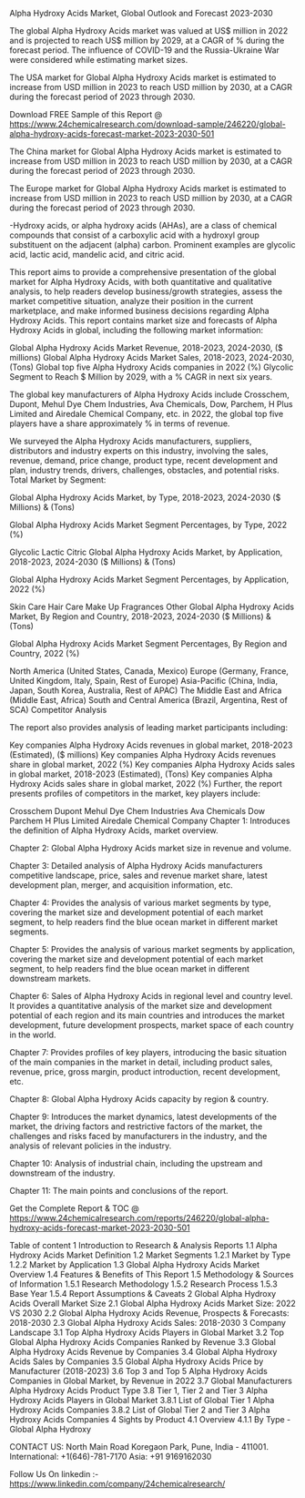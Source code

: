 Alpha Hydroxy Acids Market, Global Outlook and Forecast 2023-2030

The global Alpha Hydroxy Acids market was valued at US$ million in 2022 and is projected to reach US$ million by 2029, at a CAGR of % during the forecast period. The influence of COVID-19 and the Russia-Ukraine War were considered while estimating market sizes.

The USA market for Global Alpha Hydroxy Acids market is estimated to increase from USD million in 2023 to reach USD million by 2030, at a CAGR during the forecast period of 2023 through 2030.

Download FREE Sample of this Report @ https://www.24chemicalresearch.com/download-sample/246220/global-alpha-hydroxy-acids-forecast-market-2023-2030-501

The China market for Global Alpha Hydroxy Acids market is estimated to increase from USD million in 2023 to reach USD million by 2030, at a CAGR during the forecast period of 2023 through 2030.

The Europe market for Global Alpha Hydroxy Acids market is estimated to increase from USD million in 2023 to reach USD million by 2030, at a CAGR during the forecast period of 2023 through 2030.

-Hydroxy acids, or alpha hydroxy acids (AHAs), are a class of chemical compounds that consist of a carboxylic acid with a hydroxyl group substituent on the adjacent (alpha) carbon. Prominent examples are glycolic acid, lactic acid, mandelic acid, and citric acid.

This report aims to provide a comprehensive presentation of the global market for Alpha Hydroxy Acids, with both quantitative and qualitative analysis, to help readers develop business/growth strategies, assess the market competitive situation, analyze their position in the current marketplace, and make informed business decisions regarding Alpha Hydroxy Acids. This report contains market size and forecasts of Alpha Hydroxy Acids in global, including the following market information:

Global Alpha Hydroxy Acids Market Revenue, 2018-2023, 2024-2030, ($ millions)
Global Alpha Hydroxy Acids Market Sales, 2018-2023, 2024-2030, (Tons)
Global top five Alpha Hydroxy Acids companies in 2022 (%)
Glycolic Segment to Reach $ Million by 2029, with a % CAGR in next six years.

The global key manufacturers of Alpha Hydroxy Acids include Crosschem, Dupont, Mehul Dye Chem Industries, Ava Chemicals, Dow, Parchem, H Plus Limited and Airedale Chemical Company, etc. in 2022, the global top five players have a share approximately % in terms of revenue.

We surveyed the Alpha Hydroxy Acids manufacturers, suppliers, distributors and industry experts on this industry, involving the sales, revenue, demand, price change, product type, recent development and plan, industry trends, drivers, challenges, obstacles, and potential risks. Total Market by Segment:

Global Alpha Hydroxy Acids Market, by Type, 2018-2023, 2024-2030 ($ Millions) & (Tons)

Global Alpha Hydroxy Acids Market Segment Percentages, by Type, 2022 (%)

Glycolic
Lactic
Citric
Global Alpha Hydroxy Acids Market, by Application, 2018-2023, 2024-2030 ($ Millions) & (Tons)

Global Alpha Hydroxy Acids Market Segment Percentages, by Application, 2022 (%)

Skin Care
Hair Care
Make Up
Fragrances
Other
Global Alpha Hydroxy Acids Market, By Region and Country, 2018-2023, 2024-2030 ($ Millions) & (Tons)

Global Alpha Hydroxy Acids Market Segment Percentages, By Region and Country, 2022 (%)

North America (United States, Canada, Mexico)
Europe (Germany, France, United Kingdom, Italy, Spain, Rest of Europe)
Asia-Pacific (China, India, Japan, South Korea, Australia, Rest of APAC)
The Middle East and Africa (Middle East, Africa)
South and Central America (Brazil, Argentina, Rest of SCA)
Competitor Analysis

The report also provides analysis of leading market participants including:

Key companies Alpha Hydroxy Acids revenues in global market, 2018-2023 (Estimated), ($ millions)
Key companies Alpha Hydroxy Acids revenues share in global market, 2022 (%)
Key companies Alpha Hydroxy Acids sales in global market, 2018-2023 (Estimated), (Tons)
Key companies Alpha Hydroxy Acids sales share in global market, 2022 (%)
Further, the report presents profiles of competitors in the market, key players include:

Crosschem
Dupont
Mehul Dye Chem Industries
Ava Chemicals
Dow
Parchem
H Plus Limited
Airedale Chemical Company
Chapter 1: Introduces the definition of Alpha Hydroxy Acids, market overview.

Chapter 2: Global Alpha Hydroxy Acids market size in revenue and volume.

Chapter 3: Detailed analysis of Alpha Hydroxy Acids manufacturers competitive landscape, price, sales and revenue market share, latest development plan, merger, and acquisition information, etc.

Chapter 4: Provides the analysis of various market segments by type, covering the market size and development potential of each market segment, to help readers find the blue ocean market in different market segments.

Chapter 5: Provides the analysis of various market segments by application, covering the market size and development potential of each market segment, to help readers find the blue ocean market in different downstream markets.

Chapter 6: Sales of Alpha Hydroxy Acids in regional level and country level. It provides a quantitative analysis of the market size and development potential of each region and its main countries and introduces the market development, future development prospects, market space of each country in the world.

Chapter 7: Provides profiles of key players, introducing the basic situation of the main companies in the market in detail, including product sales, revenue, price, gross margin, product introduction, recent development, etc.

Chapter 8: Global Alpha Hydroxy Acids capacity by region & country.

Chapter 9: Introduces the market dynamics, latest developments of the market, the driving factors and restrictive factors of the market, the challenges and risks faced by manufacturers in the industry, and the analysis of relevant policies in the industry.

Chapter 10: Analysis of industrial chain, including the upstream and downstream of the industry.

Chapter 11: The main points and conclusions of the report.

Get the Complete Report & TOC @ https://www.24chemicalresearch.com/reports/246220/global-alpha-hydroxy-acids-forecast-market-2023-2030-501

Table of content
1 Introduction to Research & Analysis Reports
1.1 Alpha Hydroxy Acids Market Definition
1.2 Market Segments
1.2.1 Market by Type
1.2.2 Market by Application
1.3 Global Alpha Hydroxy Acids Market Overview
1.4 Features & Benefits of This Report
1.5 Methodology & Sources of Information
1.5.1 Research Methodology
1.5.2 Research Process
1.5.3 Base Year
1.5.4 Report Assumptions & Caveats
2 Global Alpha Hydroxy Acids Overall Market Size
2.1 Global Alpha Hydroxy Acids Market Size: 2022 VS 2030
2.2 Global Alpha Hydroxy Acids Revenue, Prospects & Forecasts: 2018-2030
2.3 Global Alpha Hydroxy Acids Sales: 2018-2030
3 Company Landscape
3.1 Top Alpha Hydroxy Acids Players in Global Market
3.2 Top Global Alpha Hydroxy Acids Companies Ranked by Revenue
3.3 Global Alpha Hydroxy Acids Revenue by Companies
3.4 Global Alpha Hydroxy Acids Sales by Companies
3.5 Global Alpha Hydroxy Acids Price by Manufacturer (2018-2023)
3.6 Top 3 and Top 5 Alpha Hydroxy Acids Companies in Global Market, by Revenue in 2022
3.7 Global Manufacturers Alpha Hydroxy Acids Product Type
3.8 Tier 1, Tier 2 and Tier 3 Alpha Hydroxy Acids Players in Global Market
3.8.1 List of Global Tier 1 Alpha Hydroxy Acids Companies
3.8.2 List of Global Tier 2 and Tier 3 Alpha Hydroxy Acids Companies
4 Sights by Product
4.1 Overview
4.1.1 By Type - Global Alpha Hydroxy

CONTACT US:
North Main Road Koregaon Park, Pune, India - 411001.
International: +1(646)-781-7170
Asia: +91 9169162030

Follow Us On linkedin :- https://www.linkedin.com/company/24chemicalresearch/
